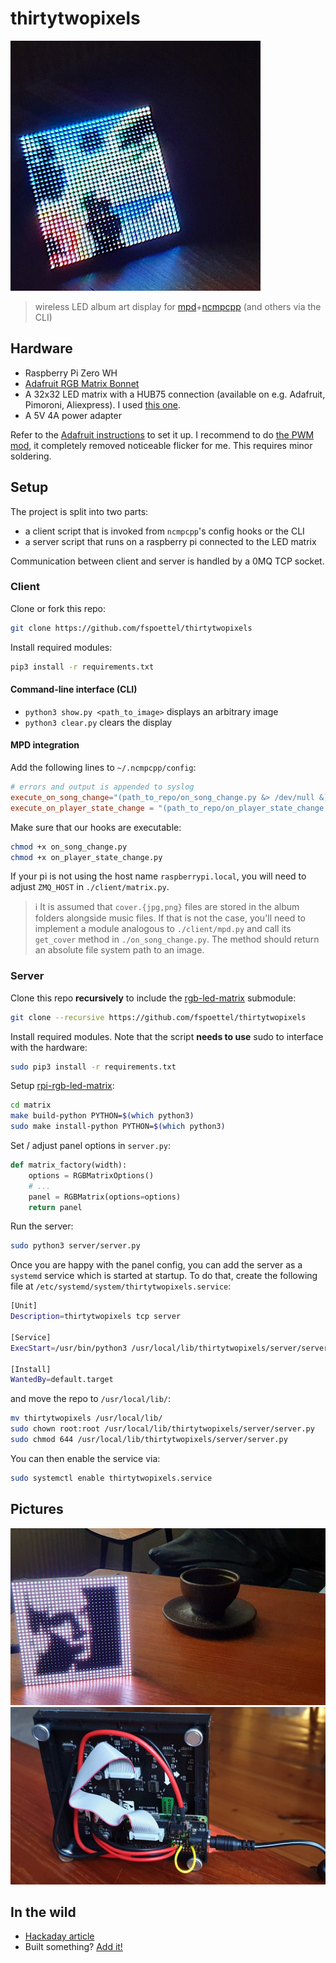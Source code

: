 # thirtytwopixels

<div>
    <img height="400" src="./assets/build_dark.jpg" alt="Finished build in a dark room" />
</div>

> wireless LED album art display for [mpd](https://www.musicpd.org/)+[ncmpcpp](https://wiki.archlinux.org/index.php/ncmpcpp) (and others via the CLI)

## Hardware

- Raspberry Pi Zero WH
- [Adafruit RGB Matrix Bonnet](https://www.adafruit.com/product/3211)
- A 32x32 LED matrix with a HUB75 connection (available on e.g. Adafruit, Pimoroni, Aliexpress). I used [this one](https://shop.pimoroni.com/products/rgb-led-matrix-panel?variant=35962488650).
- A 5V 4A power adapter

Refer to the [Adafruit instructions](https://learn.adafruit.com/adafruit-rgb-matrix-bonnet-for-raspberry-pi/) to set it up.
I recommend to do [the PWM mod](https://github.com/hzeller/rpi-rgb-led-matrix#improving-flicker), it completely removed noticeable flicker for me. This requires minor soldering.

## Setup

The project is split into two parts:

- a client script that is invoked from `ncmpcpp`'s config hooks or the CLI
- a server script that runs on a raspberry pi connected to the LED matrix

Communication between client and server is handled by a 0MQ TCP socket.

### Client

Clone or fork this repo:

``` sh
git clone https://github.com/fspoettel/thirtytwopixels
```

Install required modules:

```sh
pip3 install -r requirements.txt
```

#### Command-line interface (CLI)

- `python3 show.py <path_to_image>` displays an arbitrary image
- `python3 clear.py` clears the display

#### MPD integration

Add the following lines to `~/.ncmpcpp/config`:

```conf
# errors and output is appended to syslog
execute_on_song_change="(path_to_repo/on_song_change.py &> /dev/null &)"
execute_on_player_state_change = "(path_to_repo/on_player_state_change.py &> /dev/null &)"
```

Make sure that our hooks are executable:

```sh
chmod +x on_song_change.py
chmod +x on_player_state_change.py
```

If your pi is not using the host name `raspberrypi.local`, you will need to adjust `ZMQ_HOST` in `./client/matrix.py`.

> ℹ️ It is assumed that `cover.{jpg,png}` files are stored in the album folders alongside music files. If that is not the case, you'll need to implement a module analogous to `./client/mpd.py` and call its `get_cover` method in `./on_song_change.py`. The method should return an absolute file system path to an image.

### Server

Clone this repo **recursively** to include the [rgb-led-matrix](https://github.com/hzeller/rpi-rgb-led-matrix) submodule:

```sh
git clone --recursive https://github.com/fspoettel/thirtytwopixels
```

Install required modules. Note that the script **needs to use** sudo to interface with the hardware:

```sh
sudo pip3 install -r requirements.txt
```

Setup [rpi-rgb-led-matrix](https://github.com/hzeller/rpi-rgb-led-matrix):

```sh
cd matrix
make build-python PYTHON=$(which python3)
sudo make install-python PYTHON=$(which python3)
```

Set / adjust panel options in `server.py`:

```py
def matrix_factory(width):
    options = RGBMatrixOptions()
    # ...
    panel = RGBMatrix(options=options)
    return panel

```

Run the server:

```sh
sudo python3 server/server.py
```

Once you are happy with the panel config, you can add the server as a `systemd` service which is started at startup. To do that, create the following file at `/etc/systemd/system/thirtytwopixels.service`:

```sh
[Unit]
Description=thirtytwopixels tcp server

[Service]
ExecStart=/usr/bin/python3 /usr/local/lib/thirtytwopixels/server/server.py

[Install]
WantedBy=default.target
```

and move the repo to `/usr/local/lib/`:

```sh
mv thirtytwopixels /usr/local/lib/
sudo chown root:root /usr/local/lib/thirtytwopixels/server/server.py
sudo chmod 644 /usr/local/lib/thirtytwopixels/server/server.py
```

You can then enable the service via:

```sh
sudo systemctl enable thirtytwopixels.service
```

## Pictures

<div align="center">
    <img src="./assets/build_light.jpg" alt="Finished build in a light room" />
</div>

<div align="center">
    <img src="./assets/build_back.jpg" alt="Back of finished build" />
</div>

## In the wild

- [Hackaday article](https://hackaday.com/2020/10/11/lo-fi-art-on-a-32x32-matrix/)
- Built something? [Add it!](https://github.com/fspoettel/thirtytwopixels/edit/master/README.md)
